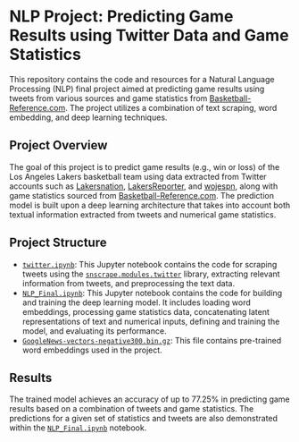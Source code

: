 # NLP Project: Predicting Game Results using Twitter Data and Game Statistics

This repository contains the code and resources for a Natural Language Processing (NLP) final project aimed at predicting game results using tweets from various sources and game statistics from [Basketball-Reference.com](https://www.basketball-reference.com/). The project utilizes a combination of text scraping, word embedding, and deep learning techniques.

## Project Overview

The goal of this project is to predict game results (e.g., win or loss) of the Los Angeles Lakers basketball team using data extracted from Twitter accounts such as [Lakersnation](https://twitter.com/lakersnation), [LakersReporter](https://twitter.com/LakersReporter), and [wojespn](https://twitter.com/wojespn), along with game statistics sourced from [Basketball-Reference.com](https://www.basketball-reference.com/). The prediction model is built upon a deep learning architecture that takes into account both textual information extracted from tweets and numerical game statistics.

## Project Structure

- [`twitter.ipynb`](twitter.ipynb): This Jupyter notebook contains the code for scraping tweets using the [`snscrape.modules.twitter`](https://github.com/JustAnotherArchivist/snscrape) library, extracting relevant information from tweets, and preprocessing the text data.
- [`NLP_Final.ipynb`](NLP_Final.ipynb): This Jupyter notebook contains the code for building and training the deep learning model. It includes loading word embeddings, processing game statistics data, concatenating latent representations of text and numerical inputs, defining and training the model, and evaluating its performance.
- [`GoogleNews-vectors-negative300.bin.gz`](GoogleNews-vectors-negative300.bin.gz): This file contains pre-trained word embeddings used in the project.

## Results

The trained model achieves an accuracy of up to 77.25% in predicting game results based on a combination of tweets and game statistics. The predictions for a given set of statistics and tweets are also demonstrated within the [`NLP_Final.ipynb`](NLP_Final.ipynb) notebook.


